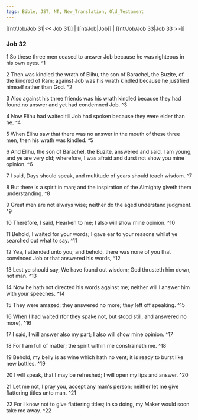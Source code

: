 ```yaml
---
tags: Bible, JST, NT, New_Translation, Old_Testament
---
```


[[nt/Job/Job 31|<< Job 31]] | [[nt/Job|Job]] | [[nt/Job/Job 33|Job 33 >>]]

### Job 32

1 So these three men ceased to answer Job because he was righteous in his own eyes.  ^1

2 Then was kindled the wrath of Elihu, the son of Barachel, the Buzite, of the kindred of Ram; against Job was his wrath kindled because he justified himself rather than God.  ^2

3 Also against his three friends was his wrath kindled because they had found no answer and yet had condemned Job.  ^3

4 Now Elihu had waited till Job had spoken because they were elder than he.  ^4

5 When Elihu saw that there was no answer in the mouth of these three men, then his wrath was kindled.  ^5

6 And Elihu, the son of Barachel, the Buzite, answered and said, I am young, and ye are very old; wherefore, I was afraid and durst not show you mine opinion.  ^6

7 I said, Days should speak, and multitude of years should teach wisdom.  ^7

8 But there is a spirit in man; and the inspiration of the Almighty giveth them understanding.  ^8

9 Great men are not always wise; neither do the aged understand judgment.  ^9

10 Therefore, I said, Hearken to me; I also will show mine opinion.  ^10

11 Behold, I waited for your words; I gave ear to your reasons whilst ye searched out what to say.  ^11

12 Yea, I attended unto you; and behold, there was none of you that convinced Job or that answered his words,  ^12

13 Lest ye should say, We have found out wisdom; God thrusteth him down, not man.  ^13

14 Now he hath not directed his words against me; neither will I answer him with your speeches.  ^14

15 They were amazed; they answered no more; they left off speaking.  ^15

16 When I had waited (for they spake not, but stood still, and answered no more),  ^16

17 I said, I will answer also my part; I also will show mine opinion.  ^17

18 For I am full of matter; the spirit within me constraineth me.  ^18

19 Behold, my belly is as wine which hath no vent; it is ready to burst like new bottles.  ^19

20 I will speak, that I may be refreshed; I will open my lips and answer.  ^20

21 Let me not, I pray you, accept any man\'s person; neither let me give flattering titles unto man.  ^21

22 For I know not to give flattering titles; in so doing, my Maker would soon take me away.  ^22

 
